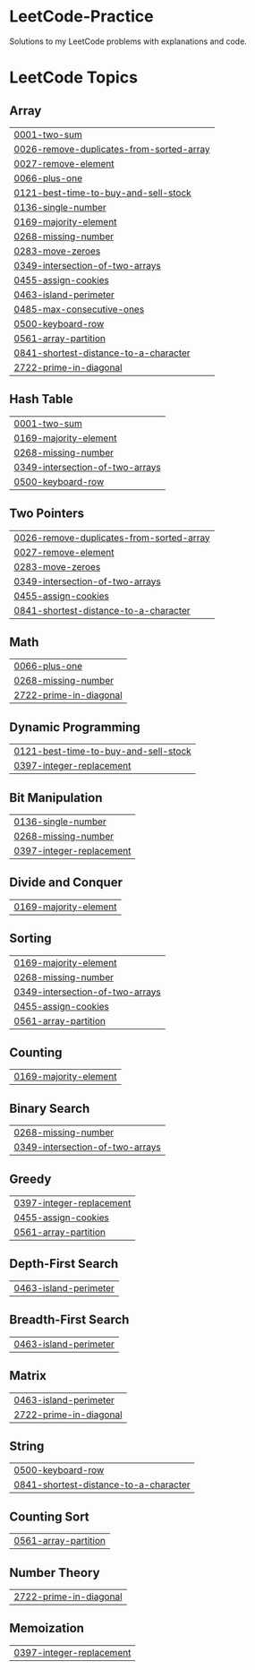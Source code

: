 # LeetCode-Practice
Solutions to my LeetCode problems with explanations and code.

<!---LeetCode Topics Start-->
# LeetCode Topics
## Array
|  |
| ------- |
| [0001-two-sum](https://github.com/Madhusolanki48/LeetCode-Practice/tree/master/0001-two-sum) |
| [0026-remove-duplicates-from-sorted-array](https://github.com/Madhusolanki48/LeetCode-Practice/tree/master/0026-remove-duplicates-from-sorted-array) |
| [0027-remove-element](https://github.com/Madhusolanki48/LeetCode-Practice/tree/master/0027-remove-element) |
| [0066-plus-one](https://github.com/Madhusolanki48/LeetCode-Practice/tree/master/0066-plus-one) |
| [0121-best-time-to-buy-and-sell-stock](https://github.com/Madhusolanki48/LeetCode-Practice/tree/master/0121-best-time-to-buy-and-sell-stock) |
| [0136-single-number](https://github.com/Madhusolanki48/LeetCode-Practice/tree/master/0136-single-number) |
| [0169-majority-element](https://github.com/Madhusolanki48/LeetCode-Practice/tree/master/0169-majority-element) |
| [0268-missing-number](https://github.com/Madhusolanki48/LeetCode-Practice/tree/master/0268-missing-number) |
| [0283-move-zeroes](https://github.com/Madhusolanki48/LeetCode-Practice/tree/master/0283-move-zeroes) |
| [0349-intersection-of-two-arrays](https://github.com/Madhusolanki48/LeetCode-Practice/tree/master/0349-intersection-of-two-arrays) |
| [0455-assign-cookies](https://github.com/Madhusolanki48/LeetCode-Practice/tree/master/0455-assign-cookies) |
| [0463-island-perimeter](https://github.com/Madhusolanki48/LeetCode-Practice/tree/master/0463-island-perimeter) |
| [0485-max-consecutive-ones](https://github.com/Madhusolanki48/LeetCode-Practice/tree/master/0485-max-consecutive-ones) |
| [0500-keyboard-row](https://github.com/Madhusolanki48/LeetCode-Practice/tree/master/0500-keyboard-row) |
| [0561-array-partition](https://github.com/Madhusolanki48/LeetCode-Practice/tree/master/0561-array-partition) |
| [0841-shortest-distance-to-a-character](https://github.com/Madhusolanki48/LeetCode-Practice/tree/master/0841-shortest-distance-to-a-character) |
| [2722-prime-in-diagonal](https://github.com/Madhusolanki48/LeetCode-Practice/tree/master/2722-prime-in-diagonal) |
## Hash Table
|  |
| ------- |
| [0001-two-sum](https://github.com/Madhusolanki48/LeetCode-Practice/tree/master/0001-two-sum) |
| [0169-majority-element](https://github.com/Madhusolanki48/LeetCode-Practice/tree/master/0169-majority-element) |
| [0268-missing-number](https://github.com/Madhusolanki48/LeetCode-Practice/tree/master/0268-missing-number) |
| [0349-intersection-of-two-arrays](https://github.com/Madhusolanki48/LeetCode-Practice/tree/master/0349-intersection-of-two-arrays) |
| [0500-keyboard-row](https://github.com/Madhusolanki48/LeetCode-Practice/tree/master/0500-keyboard-row) |
## Two Pointers
|  |
| ------- |
| [0026-remove-duplicates-from-sorted-array](https://github.com/Madhusolanki48/LeetCode-Practice/tree/master/0026-remove-duplicates-from-sorted-array) |
| [0027-remove-element](https://github.com/Madhusolanki48/LeetCode-Practice/tree/master/0027-remove-element) |
| [0283-move-zeroes](https://github.com/Madhusolanki48/LeetCode-Practice/tree/master/0283-move-zeroes) |
| [0349-intersection-of-two-arrays](https://github.com/Madhusolanki48/LeetCode-Practice/tree/master/0349-intersection-of-two-arrays) |
| [0455-assign-cookies](https://github.com/Madhusolanki48/LeetCode-Practice/tree/master/0455-assign-cookies) |
| [0841-shortest-distance-to-a-character](https://github.com/Madhusolanki48/LeetCode-Practice/tree/master/0841-shortest-distance-to-a-character) |
## Math
|  |
| ------- |
| [0066-plus-one](https://github.com/Madhusolanki48/LeetCode-Practice/tree/master/0066-plus-one) |
| [0268-missing-number](https://github.com/Madhusolanki48/LeetCode-Practice/tree/master/0268-missing-number) |
| [2722-prime-in-diagonal](https://github.com/Madhusolanki48/LeetCode-Practice/tree/master/2722-prime-in-diagonal) |
## Dynamic Programming
|  |
| ------- |
| [0121-best-time-to-buy-and-sell-stock](https://github.com/Madhusolanki48/LeetCode-Practice/tree/master/0121-best-time-to-buy-and-sell-stock) |
| [0397-integer-replacement](https://github.com/Madhusolanki48/LeetCode-Practice/tree/master/0397-integer-replacement) |
## Bit Manipulation
|  |
| ------- |
| [0136-single-number](https://github.com/Madhusolanki48/LeetCode-Practice/tree/master/0136-single-number) |
| [0268-missing-number](https://github.com/Madhusolanki48/LeetCode-Practice/tree/master/0268-missing-number) |
| [0397-integer-replacement](https://github.com/Madhusolanki48/LeetCode-Practice/tree/master/0397-integer-replacement) |
## Divide and Conquer
|  |
| ------- |
| [0169-majority-element](https://github.com/Madhusolanki48/LeetCode-Practice/tree/master/0169-majority-element) |
## Sorting
|  |
| ------- |
| [0169-majority-element](https://github.com/Madhusolanki48/LeetCode-Practice/tree/master/0169-majority-element) |
| [0268-missing-number](https://github.com/Madhusolanki48/LeetCode-Practice/tree/master/0268-missing-number) |
| [0349-intersection-of-two-arrays](https://github.com/Madhusolanki48/LeetCode-Practice/tree/master/0349-intersection-of-two-arrays) |
| [0455-assign-cookies](https://github.com/Madhusolanki48/LeetCode-Practice/tree/master/0455-assign-cookies) |
| [0561-array-partition](https://github.com/Madhusolanki48/LeetCode-Practice/tree/master/0561-array-partition) |
## Counting
|  |
| ------- |
| [0169-majority-element](https://github.com/Madhusolanki48/LeetCode-Practice/tree/master/0169-majority-element) |
## Binary Search
|  |
| ------- |
| [0268-missing-number](https://github.com/Madhusolanki48/LeetCode-Practice/tree/master/0268-missing-number) |
| [0349-intersection-of-two-arrays](https://github.com/Madhusolanki48/LeetCode-Practice/tree/master/0349-intersection-of-two-arrays) |
## Greedy
|  |
| ------- |
| [0397-integer-replacement](https://github.com/Madhusolanki48/LeetCode-Practice/tree/master/0397-integer-replacement) |
| [0455-assign-cookies](https://github.com/Madhusolanki48/LeetCode-Practice/tree/master/0455-assign-cookies) |
| [0561-array-partition](https://github.com/Madhusolanki48/LeetCode-Practice/tree/master/0561-array-partition) |
## Depth-First Search
|  |
| ------- |
| [0463-island-perimeter](https://github.com/Madhusolanki48/LeetCode-Practice/tree/master/0463-island-perimeter) |
## Breadth-First Search
|  |
| ------- |
| [0463-island-perimeter](https://github.com/Madhusolanki48/LeetCode-Practice/tree/master/0463-island-perimeter) |
## Matrix
|  |
| ------- |
| [0463-island-perimeter](https://github.com/Madhusolanki48/LeetCode-Practice/tree/master/0463-island-perimeter) |
| [2722-prime-in-diagonal](https://github.com/Madhusolanki48/LeetCode-Practice/tree/master/2722-prime-in-diagonal) |
## String
|  |
| ------- |
| [0500-keyboard-row](https://github.com/Madhusolanki48/LeetCode-Practice/tree/master/0500-keyboard-row) |
| [0841-shortest-distance-to-a-character](https://github.com/Madhusolanki48/LeetCode-Practice/tree/master/0841-shortest-distance-to-a-character) |
## Counting Sort
|  |
| ------- |
| [0561-array-partition](https://github.com/Madhusolanki48/LeetCode-Practice/tree/master/0561-array-partition) |
## Number Theory
|  |
| ------- |
| [2722-prime-in-diagonal](https://github.com/Madhusolanki48/LeetCode-Practice/tree/master/2722-prime-in-diagonal) |
## Memoization
|  |
| ------- |
| [0397-integer-replacement](https://github.com/Madhusolanki48/LeetCode-Practice/tree/master/0397-integer-replacement) |
<!---LeetCode Topics End-->